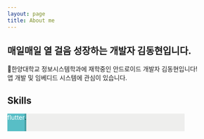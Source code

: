 ```yaml
---
layout: page
title: About me
---
```


## 매일매일 열 걸음 성장하는 개발자 김동현입니다.

👋한양대학교 정보시스템학과에 재학중인 안드로이드 개발자 김동현입니다!<br>
앱 개발 및 임베디드 시스템에 관심이 있습니다.

## Skills

<div style="display: flex; background-color:#eeeeed; width: 80%;">
  <div style="height: 40px; width: 20%px; background-color:#58bec6; color: white; text-align: center;">
    flutter
  </div>
  <div style="height: 40px; width: 80%px; background-color:#48a0a5;">.</div>
</div>  

